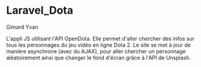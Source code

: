 # Laravel_Dota
 
Gimard Yvan
 
L'appli JS utilisant l'API OpenDota. Elle permet d'aller chercher des infos sur tous les personnages du jeu vidéo en ligne Dota 2.
Le site se met à jour de manière asynchrone (avec du AJAX), pour aller chercher un personnage aléatoirement ainsi que changer le fond d'écran grâce à l'API de Unsplash.
